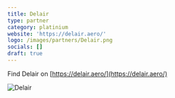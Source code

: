 ```yaml
---
title: Delair
type: partner
category: platinium
website: 'https://delair.aero/'
logo: /images/partners/Delair.png
socials: []
draft: true
---
```


Find Delair on [https://delair.aero/](https://delair.aero/)

![Delair](/images/partners/Delair.png)


